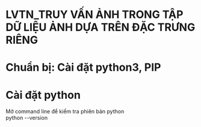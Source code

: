 # LVTN_TRUY VẤN ẢNH TRONG TẬP DỮ LIỆU ẢNH DỰA TRÊN ĐẶC TRƯNG RIÊNG
# Chuẩn bị: Cài đặt python3, PIP
# Cài đặt python

Mở command line để kiểm tra phiên bản python  
python --version
